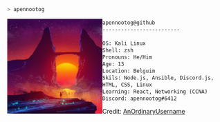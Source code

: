 ```zsh
> apennootog
```

<img align="left" src="Images/neon_wallpaper_cropped.jpg" width="220" /> 

```
apennootog@github
-------------------------

OS: Kali Linux
Shell: zsh
Pronouns: He/Him
Age: 13
Location: Belguim
Skils: Node.js, Ansible, Discord.js, HTML, CSS, Linux
Learning: React, Networking (CCNA)
Discord: apennootog#6412
```

Credit: [AnOrdinaryUsername](https://github.com/AnOrdinaryUsername)

